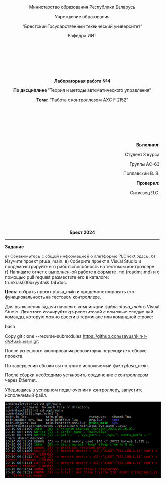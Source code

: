 <p align="center">Министерство образования Республики Беларусь</p>
<p align="center">Учреждение образования</p>
<p align="center">“Брестский Государственный технический университет”</p>
<p align="center">Кафедра ИИТ</p>
<br><br><br><br><br><br>
<p align="center"><strong>Лабораторная работа №4</strong></p>
<p align="center"><strong>По дисциплине</strong> “Теория и методы автоматического управления”</p>
<p align="center"><strong>Тема:</strong> “Работа с контроллером AXC F 2152”</p>
<br><br><br><br><br><br>
<p align="right"><strong>Выполнил</strong>:</p>
<p align="right">Студент 3 курса</p>
<p align="right">Группы АС-63</p>
<p align="right">Поплавский В. В.</p>
<p align="right"><strong>Проверил:</strong></p>
<p align="right">Ситковец Я.С.</p>
<br><br><br><br><br>
<p align="center"><strong>Брест 2024</strong></p>

---
**Задание**

а) Ознакомьтесь с общей информацией о платформе PLCnext здесь.
б) Изучите проект ptusa_main.
в) Соберите проект в Visual Studio и продемонстрируйте его работоспособность на тестовом контроллере.
г) Напишите отчет о выполненной работе в формате .md (readme.md) и с помощью pull request разместите его в каталоге: trunk\as000xxyy\task_04\doc.

<p><strong>Цель:</strong> собрать проект ptusa_main и продемонстрировать его функциональность на тестовом контроллере.</p>

<p>Для выполнения задачи начнем с компиляции файла <em>ptusa_main</em> в Visual Studio. Для этого клонируйте git-репозиторий с помощью следующей команды, которую можно ввести в терминале или командной строке:</p>

bash

Copy
git clone --recurse-submodules https://github.com/savushkin-r-d/ptusa_main.git
<p>После успешного клонирования репозитория переходите к сборке проекта.</p>

<p>По завершении сборки вы получите исполняемый файл <em>ptusa_main</em>.</p>

<p>После сборки необходимо установить соединение с контроллером через Ethernet.</p>

<p>Убедившись в успешном подключении к контроллеру, запустите исполняемый файл.</p>

<p align="center"><img style='border:2px solid #000000' src="./images/result.png"/></p>